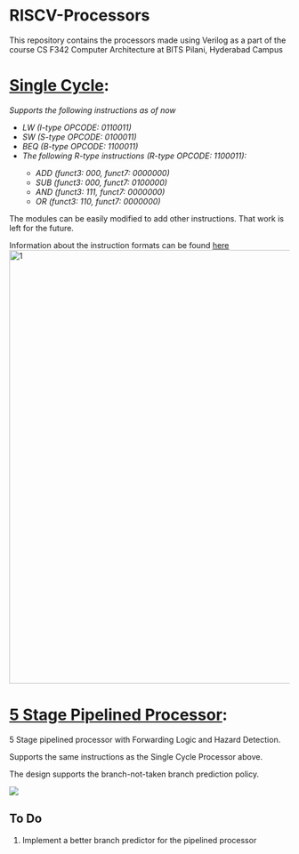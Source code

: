 # RISCV-Processors

This repository contains the processors made using Verilog as a part of the course CS F342 Computer Architecture at BITS Pilani, Hyderabad Campus

# [Single Cycle](https://github.com/apoorvvuppulury7/Pipelined-RISC-Processor/tree/main/Single%20Cycle): 
*Supports the following instructions as of now*
                <ul>
                <li> *LW (I-type OPCODE: 0110011)* </li>
                <li> *SW (S-type OPCODE: 0100011)* </li>
                <li> *BEQ (B-type OPCODE: 1100011)* </li>
                <li> *The following R-type instructions (R-type OPCODE: 1100011):*</li>
                     <ul>
                       <li> *ADD (funct3: 000, funct7: 0000000)* </li>
                       <li> *SUB (funct3: 000, funct7: 0100000)* </li>
                       <li> *AND (funct3: 111, funct7: 0000000)* </li>
                       <li> *OR (funct3: 110, funct7: 0000000)* </li>
  </ul>
  </ul>
  
  
  The modules can be easily modified to add other instructions. That work is left for the future.


  Information about the instruction formats can be found [here](https://metalcode.eu/2019-12-06-rv32i.html)
  <img width="967" height="780" alt="1" src="https://github.com/user-attachments/assets/7e9f16c1-f23e-4c3e-81ac-59e8d63d6941" />



# [5 Stage Pipelined Processor](https://github.com/abhishek2002228/RISCV-Processors/tree/main/Pipelined%20RISCV%20Processor):


5 Stage pipelined processor with Forwarding Logic and Hazard Detection.

Supports the same instructions as the Single Cycle Processor above.

The design supports the branch-not-taken branch prediction policy.

<img src="/Pipelined%20RISCV%20Processor/pipelined.png">

## To Do

1) Implement a better branch predictor for the pipelined processor 

